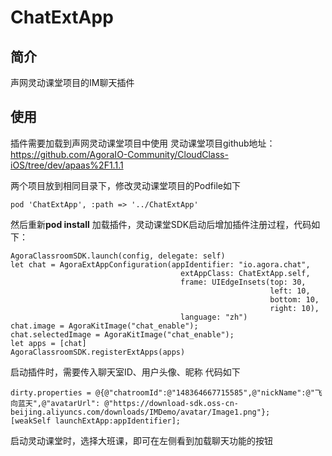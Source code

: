 # ChatExtApp

## 简介
声网灵动课堂项目的IM聊天插件

## 使用
插件需要加载到声网灵动课堂项目中使用
灵动课堂项目github地址：https://github.com/AgoraIO-Community/CloudClass-iOS/tree/dev/apaas%2F1.1.1

两个项目放到相同目录下，修改灵动课堂项目的Podfile如下
```
pod 'ChatExtApp', :path => '../ChatExtApp'
```
然后重新**pod install**
加载插件，灵动课堂SDK启动后增加插件注册过程，代码如下：
```
AgoraClassroomSDK.launch(config, delegate: self)
let chat = AgoraExtAppConfiguration(appIdentifier: "io.agora.chat",
                                      extAppClass: ChatExtApp.self,
                                      frame: UIEdgeInsets(top: 30,
                                                          left: 10,
                                                          bottom: 10,
                                                          right: 10),
                                      language: "zh")
chat.image = AgoraKitImage("chat_enable");
chat.selectedImage = AgoraKitImage("chat_enable");
let apps = [chat]
AgoraClassroomSDK.registerExtApps(apps)
```
启动插件时，需要传入聊天室ID、用户头像、昵称
代码如下
```
dirty.properties = @{@"chatroomId":@"148364667715585",@"nickName":@"飞向蓝天",@"avatarUrl": @"https://download-sdk.oss-cn-beijing.aliyuncs.com/downloads/IMDemo/avatar/Image1.png"};
[weakSelf launchExtApp:appIdentifier];
```

启动灵动课堂时，选择大班课，即可在左侧看到加载聊天功能的按钮
